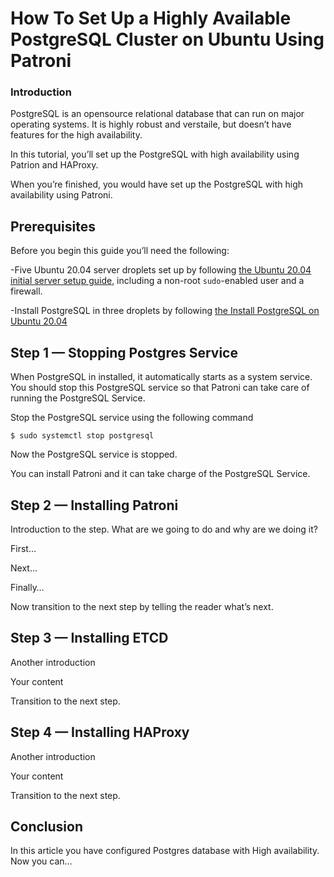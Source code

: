 <!DOCTYPE html>
<html>

<head>
  <meta charset="utf-8">
  <meta name="viewport" content="width=device-width, initial-scale=1.0">
  <title>How To Set Up a Highly Available PostgreSQL Cluster</title>
  <link rel="stylesheet" href="https://stackedit.io/style.css" />
</head>

<body class="stackedit">
  <div class="stackedit__html"><!--&#10;&#10;This is an article template you can use as a quick starting point when writing DigitalOcean tutorials. Once you've reviewed the template, delete the comments and begin writing your outline or article. You'll find some examples of our custom Markdown at the very bottom of the template.&#10;&#10;As you write, refer to our style and formatting guidelines for more detailed explanations:&#10;&#10;- [do.co/style](https://do.co/style)&#10;&#10;Use our [Markdown previewer](https://www.digitalocean.com/community/markdown) to review your article's formatting.&#10;&#10;Readers should be able to follow your tutorial from the beginning to the end on a DigitalOcean Droplet. Before submitting your article to the editorial team, please be sure to create a new Droplet and test your article from start to finish on it exactly as written. Cut and paste commands from the article into your terminal to make sure there aren't typos in the commands. If you find yourself executing a command that isn't in the article, incorporate it into the article to make sure the reader gets the exact same results. We will test your article and send it back to you if we run into technical problems, which significantly slows down the publication process.&#10;&#10;-->
<h1 id="how-to-set-up-a-highly-available-postgresql-cluster-on-ubuntu-using-patroni">How To Set Up a Highly Available PostgreSQL Cluster on Ubuntu Using Patroni</h1>
<!-- Use Title Case for all Titles -->
<!-- Learn about the title, introduction, and Goals sections at https://do.co/style#title-introduction-and-goals -->
<!-- Learn about formatting headers at https://do.co/style#headers -->
<h3 id="introduction">Introduction</h3>
<!-- Our articles have a specific structure. Learn more at https://do.co/style/structure -->
<p>PostgreSQL is an opensource relational database that can run on major operating systems. It is highly robust and verstaile, but doesn’t have features for the high availability.</p>
<p>In this tutorial, you’ll set up the PostgreSQL with high availability using Patrion and HAProxy.</p>
<p>When you’re finished, you would have set up the PostgreSQL with high availability using Patroni.</p>
<h2 id="prerequisites">Prerequisites</h2>
<!-- Prerequisites let you leverage existing tutorials so you don't have to repeat installation or setup steps in your tutorial. Learn more at https://do.co/style#prerequisites -->
<p>Before you begin this guide you’ll need the following:</p>
<p>-Five Ubuntu 20.04 server droplets set up by following <a href="https://www.digitalocean.com/community/tutorials/initial-server-setup-with-ubuntu-20-04">the Ubuntu 20.04 initial server setup guide</a>, including a non-root <code>sudo</code>-enabled user and a firewall.</p>
<p>-Install PostgreSQL in three droplets by following <a href="https://www.digitalocean.com/community/tutorials/how-to-install-postgresql-on-ubuntu-20-04-quickstart">the Install PostgreSQL on Ubuntu 20.04</a></p>
<!-- Example:&#10;&#10;* One Ubuntu 18.04 server with at least 1GB of RAM set up by following [the Ubuntu 18.04 initial server setup guide](https://www.digitalocean.com/community/tutorials/initial-server-setup-with-ubuntu-18-04), including a sudo non-root user and a firewall.&#10;&#10;* Nginx installed on your server, as shown in [How To Install Nginx on Ubuntu 16.04](https://www.digitalocean.com/community/tutorials/how-to-install-nginx-on-ubuntu-16-04).&#10;&#10;* A domain name configured to point to your server. You can learn how to point domains to DigitalOcean Droplets by following the [How To Set Up a Host Name with DigitalOcean](https://www.digitalocean.com/community/tutorials/how-to-set-up-a-host-name-with-digitalocean) tutorial.&#10;&#10;-->
<h2 id="step-1-—-stopping-postgres-service">Step 1 — Stopping Postgres Service</h2>
<p>When PostgreSQL in installed, it automatically starts as a system service. You should stop this PostgreSQL service so that Patroni can take care of running the PostgreSQL Service.</p>
<p>Stop the PostgreSQL  service using the following command</p>
<pre class=" language-command"><code class="prism  language-command">$ sudo systemctl stop postgresql
</code></pre>
<p>Now the PostgreSQL service is stopped.</p>
<p>You can install Patroni and it can take charge of the PostgreSQL Service.</p>
<h2 id="step-2-—-installing-patroni">Step 2 — Installing Patroni</h2>
<!-- For more information on steps, see https://do.co/style/#steps -->
<p>Introduction to the step. What are we going to do and why are we doing it?</p>
<p>First…</p>
<p>Next…</p>
<p>Finally…</p>
<!--&#10;&#10;If showing a command, explain the command first by talking about what it does. Then show the command.&#10;&#10;If showing a configuration file, try to show only the relevant parts and explain what needs to change.&#10;&#10;-->
<p>Now transition to the next step by telling the reader what’s next.</p>
<h2 id="step-3-—-installing-etcd">Step 3 — Installing ETCD</h2>
<p>Another introduction</p>
<p>Your content</p>
<p>Transition to the next step.</p>
<h2 id="step-4-—-installing-haproxy">Step 4 — Installing HAProxy</h2>
<p>Another introduction</p>
<p>Your content</p>
<p>Transition to the next step.</p>
<h2 id="conclusion">Conclusion</h2>
<p>In this article you have configured Postgres database with High availability. Now you can…</p>
<!-- Speak to reader benefits of this technique or procedure and optionally provide places for further exploration. -->
<!-- Some examples of how to mark up various things&#10;&#10;This is _italics_ and this is **bold**.&#10;&#10;Only use italics and bold for specific things. Learn more at https://do.co/style#bold-and-italics&#10;&#10;This is `inline code`. Use it for referencing package names and commands.&#10;&#10;Here's a command someone types in the Terminal:&#10;&#10;```command&#10;&#10;sudo nano /etc/nginx/sites-available/default&#10;&#10;```&#10;&#10;Here's a configuration file. The label on the first line lets you clearly state the file that's being shown or modified:&#10;&#10;```nginx&#10;&#10;[label /etc/nginx/sites-available/default]&#10;&#10;server {&#10;&#10;listen 80 default_server;&#10;&#10;listen [::]:80 default_server ipv6only=on;&#10;&#10;root &lt;^&gt;/usr/share/nginx/html&lt;^&gt;;&#10;&#10;index index.html index.htm;&#10;&#10;server_name localhost;&#10;&#10;location / {&#10;&#10;try_files $uri $uri/ =404;&#10;&#10;}&#10;&#10;}&#10;&#10;```&#10;&#10;Here's output from a command:&#10;&#10;```&#10;&#10;[secondary_label Output]&#10;&#10;Could not connect to Redis at 127.0.0.1:6379: Connection refused&#10;&#10;```&#10;&#10;Learn about formatting commands and terminal output at https://do.co/style#code&#10;&#10;Key presses should be written in ALLCAPS with in-line code formatting: `ENTER`.&#10;&#10;Use a plus symbol (+) if keys need to be pressed simultaneously: `CTRL+C`.&#10;&#10;This is a &lt;^&gt;variable&lt;^&gt;.&#10;&#10;This is an `&lt;^&gt;in-line code variable&lt;^&gt;`&#10;&#10;Learn more about how to use variables to highlight important items at https://do.co/style#variables&#10;&#10;Use `&lt;^&gt;your_server_ip&lt;^&gt;` when referencing the IP of the server. Use `111.111.111.111` and `222.222.222.222` if you need other IP addresses in examples.&#10;&#10;Learn more about host names and domains at https://do.co/style#users-hostnames-and-domains&#10;&#10;&lt;$&gt;[note]&#10;&#10;**Note:** This is a note.&#10;&#10;&lt;$&gt;&#10;&#10;&lt;$&gt;[warning]&#10;&#10;**Warning:** This is a warning.&#10;&#10;&lt;$&gt;&#10;&#10;Learn more about notes at https://do.co/style#notes-and-warnings&#10;&#10;Screenshots should be in PNG format and hosted on imgur. Embed them in the article using the following format:&#10;&#10;![Alt text for screen readers](/path/to/img.png)&#10;&#10;Learn more about images at https://do.co/style#images-and-other-assets&#10;&#10;-->
</div>
</body>

</html>
